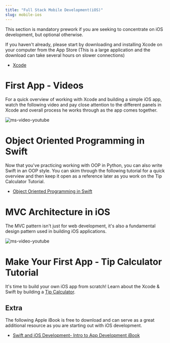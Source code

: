 ```yaml
---
title: "Full Stack Mobile Development(iOS)"
slug: mobile-ios
---
```


This section is mandatory prework if you are seeking to concentrate on iOS development, but optional otherwise.

If you haven't already, please start by downloading and installing Xcode on your computer from the App Store (This is a large application and the download can take several hours on slower connections)

* [Xcode](https://developer.apple.com/xcode/)

# First App - Videos

For a quick overview of working with Xcode and building a simple iOS app, watch the following video and pay close attention to the different panels in Xcode and overall process he works through as the app comes together.

![ms-video-youtube](https://www.youtube.com/watch?v=aiXvvL1wNUc)

# Object Oriented Programming in Swift

Now that you've practicing working with OOP in Python, you can also write Swift in an OOP style. You can skim through the following tutorial for a quick overview and then keep it open as a reference later as you work on the Tip Calculator Tutorial.

* [Object Oriented Programming in Swift](https://www.raywenderlich.com/160728/object-oriented-programming-swift)

# MVC Architecture in iOS

The MVC pattern isn't just for web development, it's also a fundamental design pattern used in building iOS applications.

![ms-video-youtube](https://www.youtube.com/watch?v=Y09RvzZ1mY8)

# Make Your First App - Tip Calculator Tutorial

It's time to build your own iOS app from scratch! Learn about the Xcode & Swift by building a [Tip Calculator](https://www.makeschool.com/online-courses/tutorials/build-a-tip-calculator-in-swift-4/intro-tip-calculator).

## Extra

The following Apple iBook is free to download and can serve as a great additional resource as you are starting out with iOS development.

* [Swift and iOS Development- Intro to App Development iBook](https://itun.es/us/aVbRcb.l)
